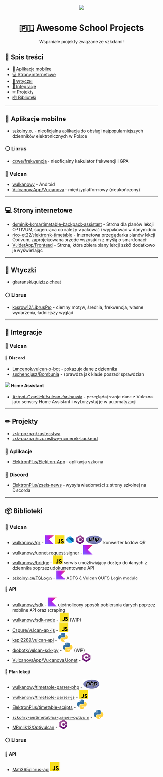 <div align='center'>
<img src="https://awesome.re/badge.svg">
<h1>🇵🇱 Awesome School Projects</h1>
<p>Wspaniałe projekty związane ze szkołami!</p>
</div>

## 📜 Spis treści
- [📱 Aplikacje mobilne](https://github.com/wulkanowy/awesome-school-projects-poland#aplikacje-mobilne)
- [💻 Strony internetowe](https://github.com/wulkanowy/awesome-school-projects-poland#strony-internetowe)
- [🔌 Wtyczki](https://github.com/wulkanowy/awesome-school-projects-poland#wtyczki)
- [🔗 Integracje](https://github.com/wulkanowy/awesome-school-projects-poland#integracje)
- [✏ Projekty](https://github.com/wulkanowy/awesome-school-projects-poland#projekty)
- [📦 Biblioteki](https://github.com/wulkanowy/awesome-school-projects-poland#biblioteki)

---

## 📱 Aplikacje mobilne
- [szkolny.eu](https://github.com/szkolny-eu/szkolny-android) - nieoficjalna aplikacja do obsługi najpopularniejszych dzienników elektronicznych w Polsce
### ⚪ Librus
- [ccwe/frekwencja](https://github.com/ccwe/frekwencja) - nieoficjalny kalkulator frekwencji i GPA

### 🌋 Vulcan
- [wulkanowy](https://github.com/wulkanowy/wulkanowy) - Android
- [VulcanovaApp/Vulcanova](https://github.com/VulcanovaApp/Vulcanova) - międzyplatformowy (nieukończony)

---

## 💻 Strony internetowe
- [dominik-korsa/timetable-backpack-assistant](https://github.com/dominik-korsa/timetable-backpack-assistant) - Strona dla planów lekcji OPTIVUM, sugerująca co należy wpakować i wypakować w danym dniu
- [rico-et22/elektronik-timetable](https://github.com/rico-et22/elektronik-timetable) - Internetowa przeglądarka planów lekcji Optivum, zaprojektowana przede wszystkim z myślą o smartfonach
- [VulderApp/Frontend](https://github.com/VulderApp/Frontend) - Strona, która zbiera plany lekcji szkół dodatkowo je wyświetlając

---

## 🔌 Wtyczki
- [gbaranski/quizizz-cheat](https://github.com/gbaranski/quizizz-cheat)

### ⚪ Librus
- [kasrow12/LibrusPro](https://github.com/kasrow12/LibrusPro) - ciemny motyw, średnia, frekwencja, własne wydarzenia, ładniejszy wygląd

---

## 🔗 Integracje
### 🌋 Vulcan
#### 💬 Discord

- [Luncenok/vulcan-o-bot](https://github.com/Luncenok/vulcan-o-bot) - pokazuje dane z dziennika
- [suchencjusz/Bombunia](https://github.com/suchencjusz/Bombunia) - sprawdza jak klasie poszedł sprawdzian
#### <a href="https://www.home-assistant.io/"><img src="https://raw.githubusercontent.com/home-assistant/assets/master/logo/logo-small.svg" height="15"></a> Home Assistant
- [Antoni-Czaplicki/vulcan-for-hassio](https://github.com/Antoni-Czaplicki/vulcan-for-hassio) - przeglądaj swoje dane z Vulcana jako sensory Home Assistant i wykorzystuj je w automatyzacji

---

## ✏ Projekty
- [zsk-poznan/zastepstwa](https://github.com/zsk-poznan/zastepstwa)
- [zsk-poznan/szczesliwy-numerek-backend](https://github.com/zsk-poznan/szczesliwy-numerek-backend)
### 📱 Aplikacje
- [ElektronPlus/Elektron-App](https://github.com/ElektronPlus/Elektron-App) - aplikacja szkolna

### 💬 Discord
- [ElektronPlus/zseis-news](https://github.com/ElektronPlus/zseis-news) - wysyła wiadomości z strony szkolnej na Discorda

---

## 📦 Biblioteki
### 🌋 Vulcan
- [wulkanowy/qr](https://github.com/wulkanowy/qr) - [![kotlin](images/kotlin.svg)](https://kotlinlang.org/)
 [![js](images/js.svg)](https://developer.mozilla.org/docs/Web/JavaScript) [![dart](images/dart.svg)](https://dart.dev/) [![c#](images/csharp.svg)](https://docs.microsoft.com/dotnet/csharp/) [![php](images/php.svg)](https://www.php.net/) konwerter kodów QR
- [wulkanowy/uonet-request-signer](https://github.com/wulkanowy/uonet-request-signer) - [![kotlin](images/kotlin.svg)](https://kotlinlang.org/)
- [wulkanowy/bridge](https://github.com/wulkanowy/bridge) - [![js](images/js.svg)](https://developer.mozilla.org/docs/Web/JavaScript) serwis umożliwiający dostęp do danych z dziennika  poprzez udokumentowane API
- [szkolny-eu/FSLogin](https://github.com/szkolny-eu/FSLogin) - [![kotlin](images/kotlin.svg)](https://kotlinlang.org/)
 ADFS & Vulcan CUFS Login module 

#### 🤖 API
- [wulkanowy/sdk](https://github.com/wulkanowy/sdk) - [![kotlin](images/kotlin.svg)](https://kotlinlang.org/)
 ujednolicony sposób pobierania danych poprzez mobilne API oraz scraping
- [wulkanowy/sdk-node](https://github.com/wulkanowy/sdk-node) - [![js](images/js.svg)](https://developer.mozilla.org/docs/Web/JavaScript) (WIP)
- [Capure/vulcan-api-js](https://github.com/Capure/vulcan-api-js) - [![js](images/js.svg)](https://developer.mozilla.org/docs/Web/JavaScript)
- [kapi2289/vulcan-api](https://github.com/kapi2289/vulcan-api) - [![python](images/python.svg)](https://python.org/)
- [drobotk/vulcan-sdk-py](https://github.com/drobotk/vulcan-sdk-py) - [![python](images/python.svg)](https://python.org/) (WIP)
- [VulcanovaApp/Vulcanova.Uonet](https://github.com/VulcanovaApp/Vulcanova.Uonet) - [![c#](images/csharp.svg)](https://docs.microsoft.com/dotnet/csharp/)

#### 📅 Plan lekcji
- [wulkanowy/timetable-parser-php](https://github.com/wulkanowy/timetable-parser-php) - [![php](images/php.svg)](https://www.php.net/)
- [wulkanowy/timetable-parser-js](https://github.com/wulkanowy/timetable-parser-js) - [![js](images/js.svg)](https://developer.mozilla.org/docs/Web/JavaScript)
- [ElektronPlus/timetable-scripts](https://github.com/ElektronPlus/timetable-scripts) - [![python](images/python.svg)](https://python.org/)
- [szkolny-eu/timetables-parser-optivum](https://github.com/szkolny-eu/timetables-parser-optivum) - [![python](images/python.svg)](https://python.org/)
- [MRmlik12/Optivulcan](https://github.com/MRmlik12/Optivulcan) - [![c#](images/csharp.svg)](https://docs.microsoft.com/dotnet/csharp/)
### ⚪ Librus
#### 🤖 API
- [Mati365/librus-api](https://github.com/Mati365/librus-api) [![js](images/js.svg)](https://developer.mozilla.org/docs/Web/JavaScript)

